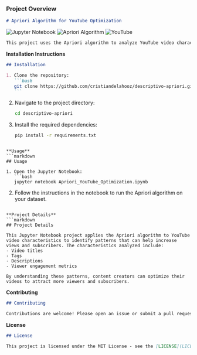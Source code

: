 ### **Project Overview**

```markdown
# Apriori Algorithm for YouTube Optimization
```

![Jupyter Notebook](https://img.shields.io/badge/Jupyter-Notebook-orange?style=flat&logo=jupyter)
![Apriori Algorithm](https://img.shields.io/badge/Algorithm-Apriori-blue?style=flat)
![YouTube](https://img.shields.io/badge/YouTube-Optimization-red?style=flat&logo=youtube)

```markdown
This project uses the Apriori algorithm to analyze YouTube video characteristics and derive insights for increasing views and subscribers.
```

**Installation Instructions**

````markdown
## Installation

1. Clone the repository:
   ```bash
   git clone https://github.com/cristiandelahooz/descriptivo-apriori.git
   ```
````

2. Navigate to the project directory:

   ```bash
   cd descriptivo-apriori
   ```

3. Install the required dependencies:
   ```bash
   pip install -r requirements.txt
   ```

````

**Usage**
```markdown
## Usage

1. Open the Jupyter Notebook:
   ```bash
   jupyter notebook Apriori_YouTube_Optimization.ipynb
````

2. Follow the instructions in the notebook to run the Apriori algorithm on your dataset.

````

**Project Details**
```markdown
## Project Details

This Jupyter Notebook project applies the Apriori algorithm to YouTube video characteristics to identify patterns that can help increase views and subscribers. The characteristics analyzed include:
- Video titles
- Tags
- Descriptions
- Viewer engagement metrics

By understanding these patterns, content creators can optimize their videos to attract more viewers and subscribers.
````

**Contributing**

```markdown
## Contributing

Contributions are welcome! Please open an issue or submit a pull request for any improvements or additional features.
```

**License**

```markdown
## License

This project is licensed under the MIT License - see the [LICENSE](LICENSE) file for details.
```
